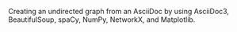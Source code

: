 Creating an undirected graph from an AsciiDoc by using AsciiDoc3, BeautifulSoup, spaCy, NumPy, NetworkX, and Matplotlib.